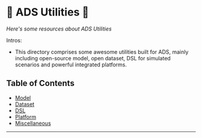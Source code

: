 # 🍨 ADS Utilities 🍫
*Here's some resources about ADS Utilities*

Intros:

* This directory comprises some awesome utilities built for ADS, mainly including open-source model, open dataset, DSL for simulated scenarios and powerful integrated platforms.

## Table of Contents
* [Model](model.md)
* [Dataset](dataset.md)
* [DSL](DSL.md)
* [Platform](platform.md)
* [Miscellaneous](miscellaneous.md)

---